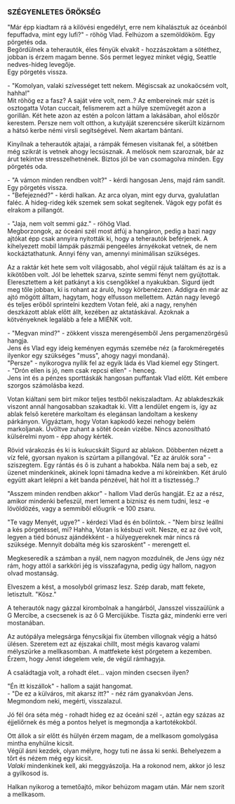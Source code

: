 ### SZÉGYENLETES ÖRÖKSÉG

"Már épp kiadtam rá a kilövési engedélyt, erre nem kihalásztuk az óceánból fepuffadva, mint egy lufi?" - röhög Vlad.
Felhúzom a szemöldököm. Egy pörgetés oda.\
Begördülnek a teherautók, éles fényük elvakít - hozzászoktam a sötéthez, jobban is érzem magam benne. Sós permet legyez minket végig, Seattle nedves-hideg levegője.\
Egy pörgetés vissza.

\- "Komolyan, valaki szívességet tett nekem. Mégiscsak az unokaöcsém volt, hahha!"\
Mit röhög ez a fasz? A saját vére volt, nem..? Az embereinek már szét is osztogatta Votan cuccait, felismerem azt a hülye szemüvegét azon a gorillán. Két hete azon az estén a polcon láttam a lakásában, ahol először kerestem. Persze nem volt otthon, a kutyáját szerencsére sikerült kizárnom a hátsó kerbe némi virsli segítségével. Nem akartam bántani.

Kinyílnak a teherautók ajtajai, a rámpák fémesen visítanak fel, a sötétben még szikrát is vetnek ahogy lecsúsznak. A melósok nem szaroznak, bár az árut tekintve stresszelhetnének. Biztos jól be van csomagolva minden. Egy pörgetés oda.

\- "A vámon minden rendben volt?" - kérdi hangosan Jens, majd rám sandít. Egy pörgetés vissza.\
\- "Befejeznéd?" - kérdi halkan. Az arca olyan, mint egy durva, gyalulatlan faléc. A hideg-rideg kék szemek sem sokat segítenek. Vágok egy pofát és elrakom a pillangót.

\- "Jaja, nem volt semmi gáz." - röhög Vlad.\
Megborzongok, az óceáni szél most átfúj a hangáron, pedig a bazi nagy ajtókat épp csak annyira nyitották ki, hogy a teherautók beférjenek. A kihelyezett mobil lámpák pászmái pengeéles árnyékokat vetnek, de nem kockáztathatunk. Annyi fény van, amennyi minimálisan szükséges.

Az a raktár két hete sem volt világosabb, ahol végül rájuk találtam és az is a kikötőben volt. Jól be lehettek szarva, szinte semmi fényt nem gyújtottak. Eleresztettem a két patkányt a kis csengőkkel a nyakukban. Sigurd ijedt meg tőle jobban, ki is rohant az áruló, hogy körbenézzen. Addigra én már az ajtó mögött álltam, hagytam, hogy elfusson mellettem. Aztán nagy levegő és teljes erőből sprintelni kezdtem Votan felé, aki a nagy, renyhén deszkázott ablak előtt állt, kezében az aktatáskával. Azoknak a kötvényeknek legalább a fele a MIÉNK volt.

\- "Megvan mind?" - zökkent vissza merengésemből Jens pergamenzörgésű hangja.\
Jens és Vlad egy ideig keményen egymás szemébe néz (a farokméregetés ilyenkor egy szükséges "muss", ahogy nagyi mondaná).\
"Persze" - nyikorogva nyílik fel az egyik láda és Vlad kiemel egy Stingert.\
\- "Drón ellen is jó, nem csak repcsi ellen" - henceg.\
Jens int és a pénzes sporttáskák hangosan puffantak Vlad előtt. Két embere szorgos számolásba kezd.

Votan kiáltani sem bírt mikor teljes testből nekiszaladtam. Az ablakdeszkák viszont annál hangosabban szakadtak ki. Vitt a lendület engem is, így az ablak felső keretére markoltam és elegánsan landoltam a keskeny párkányon. Vigyáztam, hogy Votan kapkodó kezei nehogy belém markoljanak. Üvöltve zuhant a sötét óceán vizébe. Nincs azonosítható külsérelmi nyom - épp ahogy kérték.

Rövid várakozás és ki is kukucskált Sigurd az ablakon. Döbbenten nézett a víz felé, gyorsan nyakon is szúrtam a pillangóval. "Ez az árulók sora" - sziszegtem. Egy rántás és ő is zuhant a habokba. Nála nem baj a seb, ez üzenet mindenkinek, akinek lopni támadna kedve a mi köreinkben. Két áruló együtt akart lelépni a két banda pénzével, hát hol itt a tisztesség..?

"Asszem minden rendben akkor" - hallom Vlad derűs hangját. Ez az a rész, amikor mindenki befeszül, mert lement a biznisz és nem tudni, lesz -e lövöldözés, vagy a semmiből előugrik -e 100 zsaru.

"Te vagy Menyét, ugye?" - kérdezi Vlad és én bólintok. - "Nem bírsz leállni a kés pörgetéssel, mi? Hahha, Votan is késbuzi volt. Nesze, ez az övé volt, legyen a tiéd bónusz ajándékként - a hülyegyereknek már nincs rá szüksége. Mennyit dobálta még kis szarosként" - merengett el.

Megkeseredik a számban a nyál, nem nagyon mozdulnék, de Jens úgy néz rám, hogy attól a sarkköri jég is visszafagyna, pedig úgy hallom, nagyon olvad mostanság.

Elveszem a kést, a mosolyból grimasz lesz. Szép darab, matt fekete, letisztult. "Kösz."

A teherautók nagy gázzal kirombolnak a hangárból, Jansszel visszaülünk a G Mercibe, a csecsenek is az ő G Mercijükbe. Tiszta gáz, mindenki erre veri mostanában.

Az autópálya melegsárga fénycsíkjai fix ütemben villognak végig a hátsó ülésen. Szeretem ezt az éjszakai chillt, most mégis kavarog valami mélyszürke a mellkasomban. A mattfekete kést pörgetem a kezemben. Érzem, hogy Jenst idegelem vele, de végül rámhagyja.

A családtagja volt, a rohadt élet... vajon minden csecsen ilyen?

"Én itt kiszállok" - hallom a saját hangomat.\
\- "De ez a külváros, mit akarsz itt?" - néz rám gyanakvóan Jens. Megmondom neki, megérti, visszalazul.

Jó fél óra séta még - rohadt hideg ez az óceáni szél -, aztán egy százas az éjjeliőrnek és még a pontos helyet is megmondja a kartotékokból.

Ott állok a sír előtt és hülyén érzem magam, de a mellkasom gomolygása mintha enyhülne kicsit.\
Végül ásni kezdek, olyan mélyre, hogy tuti ne ássa ki senki. Behelyezem a tőrt és nézem még egy kicsit.\
_Valaki_ mindenkinek kell, aki meggyászolja. Ha a rokonod nem, akkor jó lesz a gyilkosod is.

Halkan nyikorog a temetőajtó, mikor behúzom magam után. Már nem szorít a mellkasom.
